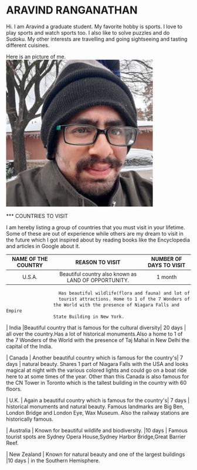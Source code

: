 # ARAVIND RANGANATHAN

Hi. I am Aravind a graduate student. My favorite hobby is sports. I love to play sports and watch sports too. I also like to solve puzzles and do Sudoku. My other interests are travelling and going sightseeing and tasting different cuisines.

Here is an picture of me. ![Me](https://github.com/aravindranganathan/assignment2-Ranganathan/blob/main/1653680756302.jpg)

*** COUNTRIES TO VISIT

I am hereby listing a group of countries that you must visit in your lifetime. Some of these are out of experience while others are my dream to visit in the future which I got inspired about by reading books like the Encyclopedia and articles in Google about it.

| NAME OF THE COUNTRY | REASON TO VISIT                                       |NUMBER OF DAYS TO VISIT|
|:-----:               |:---:                                                 |:-------------------:|
| U.S.A.              | Beautiful country also known as LAND OF OPPORTUNITY.      | 1 month |
                        Has beautiful wildlife(flora and fauna) and lot of
                        tourist attractions. Home to 1 of the 7 Wonders of
                      the World with the presence of Niagara Falls and Empire 
                      State Building in New York.

| India               |Beautiful country that is famous for the cultural diversity| 20 days |
                      all over the country.Has a lot of historical monuments.Also 
                      a home to 1 of the 7 Wonders of the World with the presence
                      of Taj Mahal in New Delhi the capital of the India.

| Canada              | Another beautiful country which is famous for the country's| 7 days |
                      natural beauty. Shares 1 part of Niagara Falls with the USA 
                      and looks magical at night with the various colored lights
                      and could go on a boat ride here to at some times of the year. 
                      Other than this Canada is also famous for the CN Tower in 
                      Toronto which is the tallest building in the country with
                      60 floors.

| U.K.                | Again a beautiful country which is famous for the country's| 7 days | 
                      historical monuments and natural beauty. Famous landmarks are
                      Big Ben, London Bridge and London Eye, Wax Museum. Also the 
                      railway stations are historically famous.

| Australia           | Known for beautiful wildlife and biodiversity.             |10 days |
                      Famous tourist spots are Sydney Opera House,Sydney Harbor
                      Bridge,Great Barrier Reef.

| New Zealand         | Known for natural beauty and one of the largest buildings  |10 days |
                      in the Southern Hemisphere.              



                                                                    




